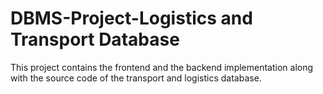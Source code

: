 # DBMS-Project-Logistics and Transport Database

This project contains the frontend and the backend implementation along with the source code of the transport and logistics database.
